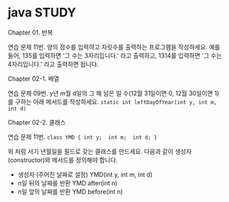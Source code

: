 # java STUDY

Chapter 01. 반복

연습 문제 11번. 양의 정수를 입력하고 자릿수를 출력하는 프로그램을 작성하세요. 예를 들어, 135를 입력하면 '그 수는 3자리입니다.' 라고 출력하고, 1314를 입력하면 '그 수는 4자리입니다.' 라고 출력하면 됩니다.

Chapter 02-1. 배열

연습 문제 09번. y년 m월 d일의 그 해 남은 일 수(12월 31일이면 0, 12월 30일이면 1)를 구하는 아래 메서드를 작성하세요.
`static int leftDayOfYear(int y, int m, int d)`

Chapter 02-2. 클래스

연습 문제 11번. 
`class YMD {
  int y; 
  int m; 
  int d;
}`

위 처럼 서기 년월일을 필드로 갖는 클래스를 만드세요. 다음과 같이 생성자(constructor)와 메서드를 정의해야 합니다.
- 생성자 (주어진 날짜로 설정) YMD(int y, int m, int d)
- n일 뒤의 날짜를 반환 YMD after(int n)
- n일 앞의 날짜를 반환 YMD before(int n)

